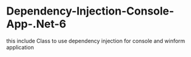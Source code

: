 # Dependency-Injection-Console-App-.Net-6
this include Class to use dependency injection for console and winform application 
